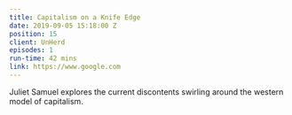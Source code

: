 ```yaml
---
title: Capitalism on a Knife Edge
date: 2019-09-05 15:18:00 Z
position: 15
client: UnHerd
episodes: 1
run-time: 42 mins
link: https://www.google.com
---
```


Juliet Samuel explores the current discontents swirling around the western model of capitalism.